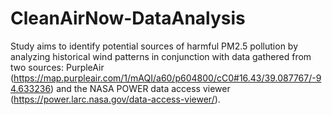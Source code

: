 # CleanAirNow-DataAnalysis

Study aims to identify potential sources of harmful PM2.5 pollution by analyzing historical wind patterns in conjunction with data gathered from two sources: PurpleAir (https://map.purpleair.com/1/mAQI/a60/p604800/cC0#16.43/39.087767/-94.633236) and the NASA POWER data access viewer (https://power.larc.nasa.gov/data-access-viewer/).
